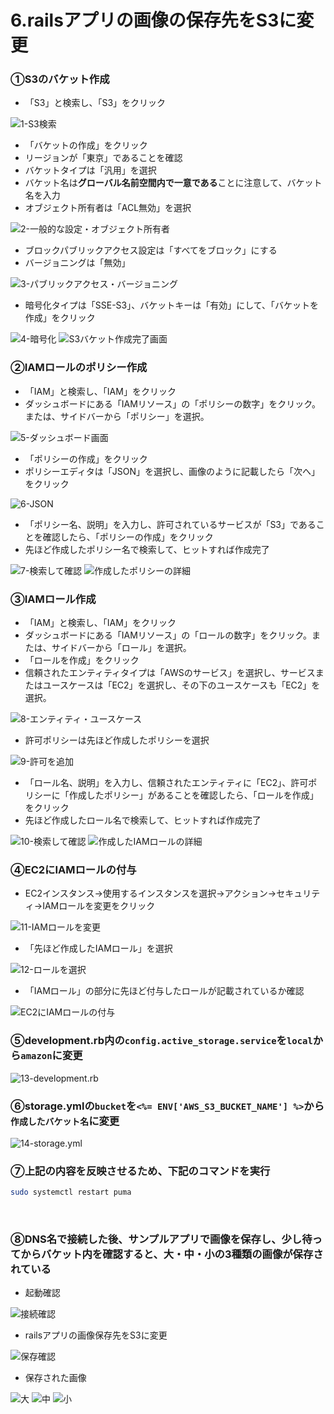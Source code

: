 # 6.railsアプリの画像の保存先をS3に変更
### ①S3のバケット作成
- 「S3」と検索し、「S3」をクリック

![1-S3検索](lecture05-images/readme-lecture05-6-1.png)
- 「バケットの作成」をクリック
- リージョンが「東京」であることを確認
- バケットタイプは「汎用」を選択
- バケット名は**グローバル名前空間内で一意である**ことに注意して、バケット名を入力
- オブジェクト所有者は「ACL無効」を選択

![2-一般的な設定・オブジェクト所有者](lecture05-images/readme-lecture05-6-2.png)
- ブロックパブリックアクセス設定は「すべてをブロック」にする
- バージョニングは「無効」

![3-パブリックアクセス・バージョニング](lecture05-images/readme-lecture05-6-3.png)
- 暗号化タイプは「SSE-S3」、バケットキーは「有効」にして、「バケットを作成」をクリック

![4-暗号化](lecture05-images/readme-lecture05-6-4.png)
![S3バケット作成完了画面](../images/lecture05-6(1).png)
<br>

### ②IAMロールのポリシー作成
- 「IAM」と検索し、「IAM」をクリック
- ダッシュボードにある「IAMリソース」の「ポリシーの数字」をクリック。または、サイドバーから「ポリシー」を選択。

![5-ダッシュボード画面](lecture05-images/readme-lecture05-6-5.png)
- 「ポリシーの作成」をクリック
- ポリシーエディタは「JSON」を選択し、画像のように記載したら「次へ」をクリック

![6-JSON](lecture05-images/readme-lecture05-6-6.png)
- 「ポリシー名、説明」を入力し、許可されているサービスが「S3」であることを確認したら、「ポリシーの作成」をクリック
- 先ほど作成したポリシー名で検索して、ヒットすれば作成完了

![7-検索して確認](lecture05-images/readme-lecture05-6-7.png)
![作成したポリシーの詳細](../images/lecture05-6(3).png)
<br>

### ③IAMロール作成
- 「IAM」と検索し、「IAM」をクリック
- ダッシュボードにある「IAMリソース」の「ロールの数字」をクリック。または、サイドバーから「ロール」を選択。
- 「ロールを作成」をクリック
- 信頼されたエンティティタイプは「AWSのサービス」を選択し、サービスまたはユースケースは「EC2」を選択し、その下のユースケースも「EC2」を選択。

![8-エンティティ・ユースケース](lecture05-images/readme-lecture05-6-8.png)
- 許可ポリシーは先ほど作成したポリシーを選択

![9-許可を追加](lecture05-images/readme-lecture05-6-9.png)
- 「ロール名、説明」を入力し、信頼されたエンティティに「EC2」、許可ポリシーに「作成したポリシー」があることを確認したら、「ロールを作成」をクリック
- 先ほど作成したロール名で検索して、ヒットすれば作成完了

![10-検索して確認](lecture05-images/readme-lecture05-6-10.png)
![作成したIAMロールの詳細](../images/lecture05-6(2).png)
<br>

### ④EC2にIAMロールの付与
- EC2インスタンス→使用するインスタンスを選択→アクション→セキュリティ→IAMロールを変更をクリック

![11-IAMロールを変更](lecture05-images/readme-lecture05-6-11.png)
- 「先ほど作成したIAMロール」を選択

![12-ロールを選択](lecture05-images/readme-lecture05-6-12.png)
- 「IAMロール」の部分に先ほど付与したロールが記載されているか確認

![EC2にIAMロールの付与](../images/lecture05-6(4).png)
<br>

### ⑤development.rb内の`config.active_storage.service`を`local`から`amazon`に変更

![13-development.rb](lecture05-images/readme-lecture05-6-13.png)
<br>

### ⑥storage.ymlの`bucket`を`<%= ENV['AWS_S3_BUCKET_NAME'] %>`から`作成したバケット名`に変更

![14-storage.yml](lecture05-images/readme-lecture05-6-14.png)
<br>

### ⑦上記の内容を反映させるため、下記のコマンドを実行
```sh
sudo systemctl restart puma
```
<br>

### ⑧DNS名で接続した後、サンプルアプリで画像を保存し、少し待ってからバケット内を確認すると、大・中・小の3種類の画像が保存されている
- 起動確認

![接続確認](../images/lecture05-6(6).png)
<br>

- railsアプリの画像保存先をS3に変更

![保存確認](../images/lecture05-6(7).png)
<br>

- 保存された画像

![大](../images/lecture05-6(10).png)
![中](../images/lecture05-6(9).png)
![小](../images/lecture05-6(8).png)